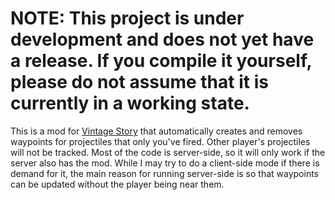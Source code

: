 # NOTE: This project is under development and does not yet have a release. If you compile it yourself, please do not assume that it is currently in a working state.

This is a mod for [Vintage Story](https://vintagestory.at/) that automatically creates and removes waypoints for projectiles that only you've fired. Other player's projectiles will not be tracked. Most of the code is server-side, so it will only work if the server also has the mod. While I may try to do a client-side mode if there is demand for it, the main reason for running server-side is so that waypoints can be updated without the player being near them.

